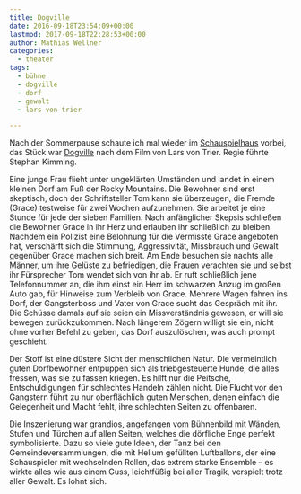 ```yaml
---
title: Dogville
date: 2016-09-18T23:54:09+00:00
lastmod: 2017-09-18T22:28:53+00:00
author: Mathias Wellner
categories:
  - theater
tags:
  - bühne
  - dogville
  - dorf
  - gewalt
  - lars von trier

---
```

Nach der Sommerpause schaute ich mal wieder im <a href="http://schauspielhaus.ch/home" title="Schauspielhaus Zürich" target="_blank">Schauspielhaus</a> vorbei, das Stück war <a href="https://de.wikipedia.org/wiki/Dogville" title="Dogville" target="_blank">Dogville</a> nach dem Film von Lars von Trier. Regie führte Stephan Kimming. 

Eine junge Frau flieht unter ungeklärten Umständen und landet in einem kleinen Dorf am Fuß der Rocky Mountains. Die Bewohner sind erst skeptisch, doch der Schriftsteller Tom kann sie überzeugen, die Fremde (Grace) testweise für zwei Wochen aufzunehmen. Sie arbeitet je eine Stunde für jede der sieben Familien. Nach anfänglicher Skepsis schließen die Bewohner Grace in ihr Herz und erlauben ihr schließlich zu bleiben. Nachdem ein Polizist eine Belohnung für die Vermisste Grace angeboten hat, verschärft sich die Stimmung, Aggressivität, Missbrauch und Gewalt gegenüber Grace machen sich breit. Am Ende besuchen sie nachts alle Männer, um ihre Gelüste zu befriedigen, die Frauen verachten sie und selbst ihr Fürsprecher Tom wendet sich von ihr ab. Er ruft schließlich jene Telefonnummer an, die ihm einst ein Herr im schwarzen Anzug im großen Auto gab, für Hinweise zum Verbleib von Grace. Mehrere Wagen fahren ins Dorf, der Gangsterboss und Vater von Grace sucht das Gespräch mit ihr. Die Schüsse damals auf sie seien ein Missverständnis gewesen, er will sie bewegen zurückzukommen. Nach längerem Zögern willigt sie ein, nicht ohne vorher Befehl zu geben, das Dorf auszulöschen, was auch prompt geschieht. 

Der Stoff ist eine düstere Sicht der menschlichen Natur. Die vermeintlich guten Dorfbewohner entpuppen sich als triebgesteuerte Hunde, die alles fressen, was sie zu fassen kriegen. Es hilft nur die Peitsche, Entschuldigungen für schlechtes Handeln zählen nicht. Die Flucht vor den Gangstern führt zu nur oberflächlich guten Menschen, denen einfach die Gelegenheit und Macht fehlt, ihre schlechten Seiten zu offenbaren. 

Die Inszenierung war grandios, angefangen vom Bühnenbild mit Wänden, Stufen und Türchen auf allen Seiten, welches die dörfliche Enge perfekt symbolisierte. Dazu so viele gute Ideen, der Tanz bei den Gemeindeversammlungen, die mit Helium gefüllten Luftballons, der eine Schauspieler mit wechselnden Rollen, das extrem starke Ensemble &ndash; es wirkte alles wie aus einem Guss, leichtfüßig bei aller Tragik, verspielt trotz aller Gewalt. Es lohnt sich.
